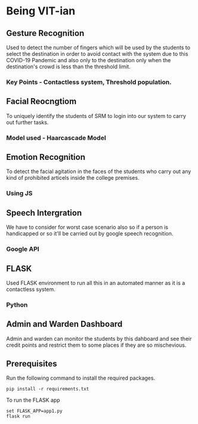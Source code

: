# Being VIT-ian
## Gesture Recognition
Used to detect the number of fingers which will be used by the students to select the destination in order to avoid contact with the system due to this COVID-19 Pandemic and also only to the destination only when the destination's crowd is less than the threshold limit.
### Key Points - Contactless system, Threshold population.

## Facial Reocngtiom 
To uniquely identify the students of SRM to login into our system to carry out further tasks.
### Model used - Haarcascade Model

## Emotion Recognition
To detect the facial agitation in the faces of the students who carry out any kind of prohibited articels inside the college premises.
### Using JS

## Speech Intergration
We have to consider for worst case scenario also so if a person is handicapped or so it'll be carried out by google speech recognition.
### Google API

## FLASK
Used FLASK environment to run all this in an automated manner as it is a contactless system.
### Python

## Admin and Warden Dashboard 
Admin and warden can monitor the students by this dahboard and see their credit points and restrict them to some places if they are so mischevious.

## Prerequisites
Run the following command to install the required packages.
```
pip install -r requirements.txt
```

To run the FLASK app
```
set FLASK_APP=app1.py
flask run
```
